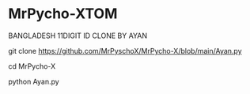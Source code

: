 # MrPycho-XTOM
BANGLADESH 11DIGIT ID CLONE BY AYAN






git clone https://github.com/MrPyschoX/MrPycho-X/blob/main/Ayan.py

cd MrPycho-X

python Ayan.py





